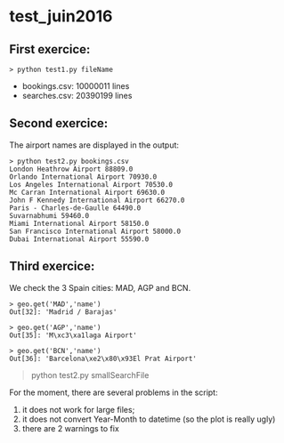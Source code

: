 # test_juin2016

First exercice:
---------------

```
> python test1.py fileName
```

* bookings.csv: 10000011 lines
* searches.csv: 20390199 lines

Second exercice:
----------------

The airport names are displayed in the output:

```
> python test2.py bookings.csv
London Heathrow Airport 88809.0
Orlando International Airport 70930.0
Los Angeles International Airport 70530.0
Mc Carran International Airport 69630.0
John F Kennedy International Airport 66270.0
Paris - Charles-de-Gaulle 64490.0
Suvarnabhumi 59460.0
Miami International Airport 58150.0
San Francisco International Airport 58000.0
Dubai International Airport 55590.0
```

Third exercice:
---------------

We check the 3 Spain cities: MAD, AGP and BCN.

```
> geo.get('MAD','name')
Out[32]: 'Madrid / Barajas'

> geo.get('AGP','name')
Out[35]: 'M\xc3\xa1laga Airport'

> geo.get('BCN','name')
Out[36]: 'Barcelona\xe2\x80\x93El Prat Airport'
```

> python test2.py smallSearchFile

For the moment, there are several problems in the script:

1. it does not work for large files;
2. it does not convert Year-Month to datetime (so the plot is really ugly)
3. there are 2 warnings to fix
